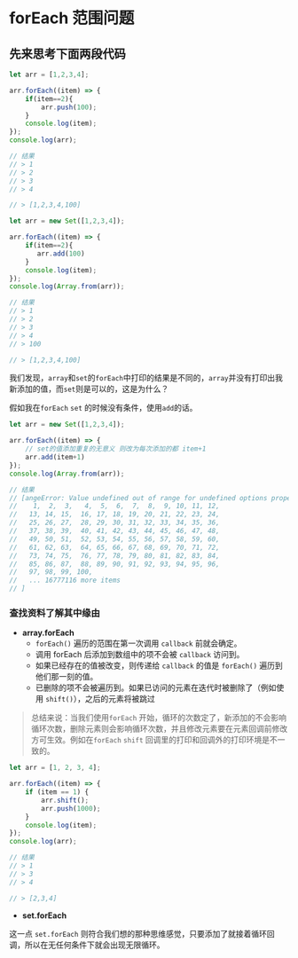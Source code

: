 # forEach 范围问题

## 先来思考下面两段代码

```js
let arr = [1,2,3,4];

arr.forEach((item) => {
    if(item==2){
        arr.push(100);
    }
    console.log(item); 
});
console.log(arr);

// 结果
// > 1
// > 2
// > 3
// > 4

// > [1,2,3,4,100]

```

```js
let arr = new Set([1,2,3,4]);

arr.forEach((item) => {
    if(item==2){
       arr.add(100)
    }
    console.log(item); 
});
console.log(Array.from(arr));

// 结果
// > 1
// > 2
// > 3
// > 4
// > 100

// > [1,2,3,4,100]
```

我们发现，`array`和`set`的`forEach`中打印的结果是不同的，`array`并没有打印出我新添加的值，而`set`则是可以的，这是为什么？

假如我在`forEach` `set` 的时候没有条件，使用`add`的话。

```js
let arr = new Set([1,2,3,4]);

arr.forEach((item) => {
    // set的值添加重复的无意义 则改为每次添加的都 item+1
    arr.add(item+1)
});
console.log(Array.from(arr));

// 结果
// [angeError: Value undefined out of range for undefined options property undefined
//    1,  2,  3,   4,  5,  6,  7,  8,  9, 10, 11, 12,
//   13, 14, 15,  16, 17, 18, 19, 20, 21, 22, 23, 24,
//   25, 26, 27,  28, 29, 30, 31, 32, 33, 34, 35, 36,
//   37, 38, 39,  40, 41, 42, 43, 44, 45, 46, 47, 48,
//   49, 50, 51,  52, 53, 54, 55, 56, 57, 58, 59, 60,
//   61, 62, 63,  64, 65, 66, 67, 68, 69, 70, 71, 72,
//   73, 74, 75,  76, 77, 78, 79, 80, 81, 82, 83, 84,
//   85, 86, 87,  88, 89, 90, 91, 92, 93, 94, 95, 96,
//   97, 98, 99, 100,
//   ... 16777116 more items
// ]
```

### 查找资料了解其中缘由

- **array.forEach**
  - `forEach()` 遍历的范围在第一次调用 `callback` 前就会确定。
  - 调用 forEach 后添加到数组中的项不会被 `callback` 访问到。
  - 如果已经存在的值被改变，则传递给 `callback` 的值是 `forEach()` 遍历到他们那一刻的值。
  - 已删除的项不会被遍历到。如果已访问的元素在迭代时被删除了（例如使用 `shift()`），之后的元素将被跳过

> 总结来说：当我们使用`forEach` 开始，循环的次数定了，新添加的不会影响循环次数，删除元素则会影响循环次数，并且修改元素要在元素回调前修改方可生效。例如在`forEach` `shift` 回调里的打印和回调外的打印环境是不一致的。

```js
let arr = [1, 2, 3, 4];

arr.forEach((item) => {
    if (item == 1) {
        arr.shift();
        arr.push(1000);
    }
    console.log(item);
});
console.log(arr);

// 结果
// > 1
// > 3
// > 4

// > [2,3,4]

```

- **set.forEach**

这一点 `set.forEach` 则符合我们想的那种思维感觉，只要添加了就接着循环回调，所以在无任何条件下就会出现无限循环。
